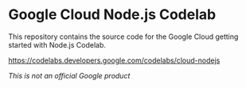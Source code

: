 # Google Cloud Node.js Codelab

This repository contains the source code for the Google Cloud getting started with Node.js Codelab.

https://codelabs.developers.google.com/codelabs/cloud-nodejs

*This is not an official Google product*
